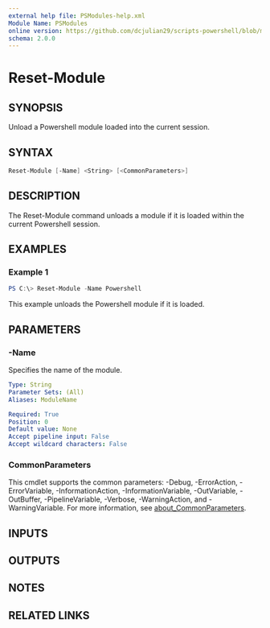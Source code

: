 ```yaml
---
external help file: PSModules-help.xml
Module Name: PSModules
online version: https://github.com/dcjulian29/scripts-powershell/blob/main/Modules/PSModules/docs/Reset-Module.md
schema: 2.0.0
---
```


# Reset-Module

## SYNOPSIS

Unload a Powershell module loaded into the current session.

## SYNTAX

```powershell
Reset-Module [-Name] <String> [<CommonParameters>]
```

## DESCRIPTION

The Reset-Module command unloads a module if it is loaded within the current Powershell session.

## EXAMPLES

### Example 1

```powershell
PS C:\> Reset-Module -Name Powershell
```

This example unloads the Powershell module if it is loaded.

## PARAMETERS

### -Name

Specifies the name of the module.

```yaml
Type: String
Parameter Sets: (All)
Aliases: ModuleName

Required: True
Position: 0
Default value: None
Accept pipeline input: False
Accept wildcard characters: False
```

### CommonParameters

This cmdlet supports the common parameters: -Debug, -ErrorAction, -ErrorVariable, -InformationAction, -InformationVariable, -OutVariable, -OutBuffer, -PipelineVariable, -Verbose, -WarningAction, and -WarningVariable. For more information, see [about_CommonParameters](http://go.microsoft.com/fwlink/?LinkID=113216).

## INPUTS

## OUTPUTS

## NOTES

## RELATED LINKS
